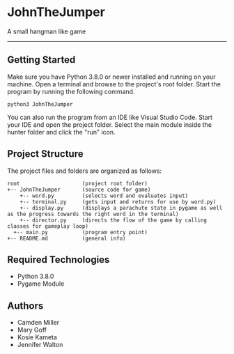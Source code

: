 # JohnTheJumper
A small hangman like game


---
## Getting Started
Make sure you have Python 3.8.0 or newer installed and running on your machine. Open a terminal and browse to the project's root folder. Start the program by running the following command.
```
python3 JohnTheJumper 
```
You can also run the program from an IDE like Visual Studio Code. Start your IDE and open the project folder. Select the main module inside the hunter folder and click the "run" icon.

## Project Structure
The project files and folders are organized as follows:
```
root                    (project root folder)
+-- JohnTheJumper       (source code for game)
    +-- word.py         (selects word and evaluates input)
    +-- terminal.py     (gets input and returns for use by word.py)
    +-- display.py      (displays a parachute state in pygame as well as the progress towards the right word in the terminal)
    +-- director.py     (directs the flow of the game by calling classes for gameplay loop)
  +-- main.py           (program entry point)
+-- README.md           (general info)
```

## Required Technologies
* Python 3.8.0
* Pygame Module

## Authors
*  Camden Miller
*  Mary Goff
*  Kosie Kameta
*  Jennifer Walton
